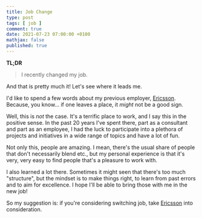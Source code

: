 ```yaml
---
title: Job Change
type: post
tags: [ job ]
comment: true
date: 2021-07-23 07:00:00 +0100
mathjax: false
published: true
---
```


**TL;DR**

> I recently changed my job.

And that is pretty much it! Let's see where it leads me.

I'd like to spend a few words about my previous employer, [Ericsson][].
Because, you know... if one leaves a place, it *might* not be a good
sign.

Well, this is *not* the case. It's a terrific place to work, and I say
this in the positive sense. In the past 20 years I've spent there, part
as a consultant and part as an employee, I had the luck to participate
into a plethora of projects and initiatives in a wide range of topics
and have a lot of fun.

Not only this, people are amazing. I mean, there's the usual share of
people that don't necessarily blend etc., but my personal experience is
that it's very, very easy to find people that's a pleasure to work with.

I also learned a lot there. Sometimes it might seen that there's too
much "structure", but the mindset is to make things right, to learn from
past errors and to aim for excellence. I hope I'll be able to bring
those with me in the new job!

So my suggestion is: if you're considering switching job, take
[Ericsson][] into consideration.

[Perl]: https://www.perl.org/
[Raku]: https://raku.org/
[Ericsson]: https://www.ericsson.com/
